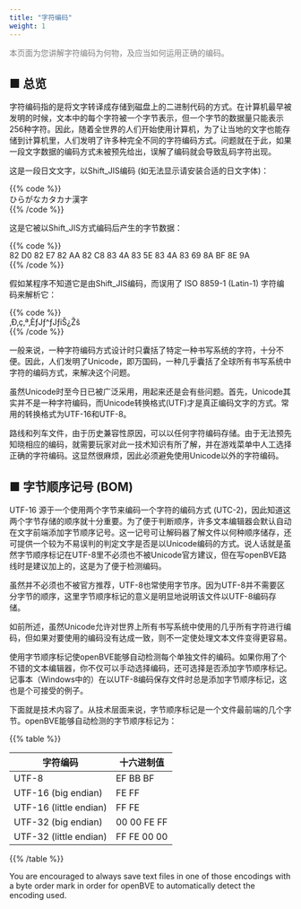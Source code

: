 ```yaml
---
title: "字符编码"
weight: 1
---
```


<font color="Gray">本页面为您讲解字符编码为何物，及应当如何运用正确的编码。</font>

■ 总览
------

字符编码指的是将文字转译成存储到磁盘上的二进制代码的方式。在计算机最早被发明的时候，文本中的每个字符被一个字节表示，但一个字节的数据量只能表示256种字符。因此，随着全世界的人们开始使用计算机，为了让当地的文字也能存储到计算机里，人们发明了许多种完全不同的字符编码方式。问题就在于此，如果一段文字数据的编码方式未被预先给出，误解了编码就会导致乱码字符出现。

这是一段日文文字，以Shift_JIS编码 (如无法显示请安装合适的日文字体)：

{{% code %}}  
ひらがなカタカナ漢字  
{{% /code %}}

这是它被以Shift_JIS方式编码后产生的字节数据：

{{% code %}}  
82 D0 82 E7 82 AA 82 C8 83 4A 83 5E 83 4A 83 69 8A BF 8E 9A  
{{% /code %}}

假如某程序不知道它是由Shift_JIS编码，而误用了 ISO 8859-1 (Latin-1) 字符编码来解析它：

{{% code %}}  
‚Ð‚ç‚ª‚ÈƒJƒ^ƒJƒiŠ¿Žš  
{{% /code %}}

一般来说，一种字符编码方式设计时只囊括了特定一种书写系统的字符，十分不便。因此，人们发明了Unicode，即万国码，一种几乎囊括了全球所有书写系统中字符的编码方式，来解决这个问题。

虽然Unicode时至今日已被广泛采用，用起来还是会有些问题。首先，Unicode其实并不是一种字符编码，而Unicode转换格式(UTF)才是真正编码文字的方式。常用的转换格式为UTF-16和UTF-8。

路线和列车文件，由于历史兼容性原因，可以以任何字符编码存储。由于无法预先知晓相应的编码，就需要玩家对此一技术知识有所了解，并在游戏菜单中人工选择正确的字符编码。这显然很麻烦，因此必须避免使用Unicode以外的字符编码。

## ■ 字节顺序记号 (BOM)

UTF-16 源于一个使用两个字节来编码一个字符的编码方式 (UTC-2)，因此知道这两个字节存储的顺序就十分重要。为了便于判断顺序，许多文本编辑器会默认自动在文字前端添加字节顺序记号。这一记号可让解码器了解文件以何种顺序储存，还可提供一个较为不易误判的判定文字是否是以Unicode编码的方式。说人话就是虽然字节顺序标记在UTF-8里不必须也不被Unicode官方建议，但在写openBVE路线时是建议加上的，这是为了便于检测编码。

虽然并不必须也不被官方推荐，UTF-8也常使用字节序。因为UTF-8并不需要区分字节的顺序，这里字节顺序标记的意义是明显地说明该文件以UTF-8编码存储。

如前所述，虽然Unicode允许对世界上所有书写系统中使用的几乎所有字符进行编码，但如果对要使用的编码没有达成一致，则不一定使处理文本文件变得更容易。

使用字节顺序标记使openBVE能够自动检测每个单独文件的编码。如果你用了个不错的文本编辑器，你不仅可以手动选择编码，还可选择是否添加字节顺序标记。记事本（Windows中的）在以UTF-8编码保存文件时总是添加字节顺序标记，这也是个可接受的例子。

下面就是技术内容了。从技术层面来说，字节顺序标记是一个文件最前端的几个字节。openBVE能够自动检测的字节顺序标记为：

{{% table %}}

| 字符编码               | 十六进制值 |
| ---------------------- | -------------------------- |
| UTF-8                  | EF BB BF                   |
| UTF-16 (big endian)    | FE FF                      |
| UTF-16 (little endian) | FF FE                      |
| UTF-32 (big endian)    | 00 00 FE FF                |
| UTF-32 (little endian) | FF FE 00 00                |

{{% /table %}}

You are encouraged to always save text files in one of those encodings with a byte order mark in order for openBVE to automatically detect the encoding used.